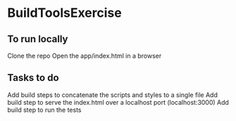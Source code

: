 # BuildToolsExercise

## To run locally
Clone the repo
Open the app/index.html in a browser

## Tasks to do
Add build steps to concatenate the scripts and styles to a single file
Add build step to serve the index.html over a localhost port (localhost:3000)
Add build step to run the tests
